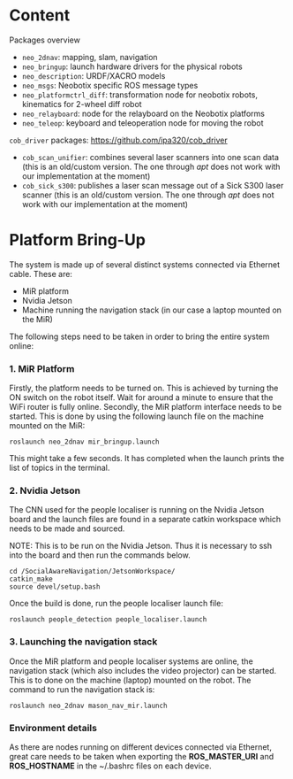 # Content

Packages overview
* `neo_2dnav`: mapping, slam, navigation
* `neo_bringup`: launch hardware drivers for the physical robots
* `neo_description`: URDF/XACRO models
* `neo_msgs`: Neobotix specific ROS message types
* `neo_platformctrl_diff`: transformation node for neobotix robots, kinematics for 2-wheel diff robot
* `neo_relayboard`: node for the relayboard on the Neobotix platforms
* `neo_teleop`: keyboard and teleoperation node for moving the robot

`cob_driver` packages: https://github.com/ipa320/cob_driver
* `cob_scan_unifier`: combines several laser scanners into one scan data (this is an old/custom version. The one through *apt* does not work with our implementation at the moment)
* `cob_sick_s300`: publishes a laser scan message out of a Sick S300 laser scanner (this is an old/custom version. The one through *apt* does not work with our implementation at the moment)

# Platform Bring-Up

The system is made up of several distinct systems connected via Ethernet cable. These are:
- MiR platform
- Nvidia Jetson
- Machine running the navigation stack (in our case a laptop mounted on the MiR)

The following steps need to be taken in order to bring the entire system online:

### 1. MiR Platform

Firstly, the platform needs to be turned on. This is achieved by turning the ON switch on the robot itself. Wait for around a minute to ensure that the WiFi router is fully online.
Secondly, the MiR platform interface needs to be started. This is done by using the following launch file on the machine mounted on the MiR:
```
roslaunch neo_2dnav mir_bringup.launch
```
This might take a few seconds. It has completed when the launch prints the list of topics in the terminal.

### 2. Nvidia Jetson

The CNN used for the people localiser is running on the Nvidia Jetson board and the launch files are found in a separate catkin workspace which needs to be made and sourced.

NOTE: This is to be run on the Nvidia Jetson. Thus it is necessary to ssh into the board and then run the commands below.

```
cd /SocialAwareNavigation/JetsonWorkspace/
catkin_make
source devel/setup.bash
```
Once the build is done, run the people localiser launch file:

```
roslaunch people_detection people_localiser.launch
```

### 3. Launching the navigation stack

Once the MiR platform and people localiser systems are online, the navigation stack (which also includes the video projector) can be started. This is to done on the machine (laptop) mounted on the robot. The command to run the navigation stack is:
```
roslaunch neo_2dnav mason_nav_mir.launch
```

### Environment details

As there are nodes running on different devices connected via Ethernet, great care needs to be taken when exporting the **ROS_MASTER_URI** and **ROS_HOSTNAME** in the ~/.bashrc files on each device. 